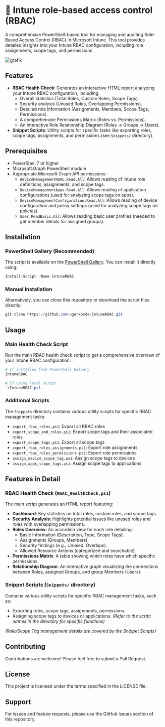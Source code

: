 # 🔐 Intune role-based access control (RBAC)

A comprehensive PowerShell-based tool for managing and auditing Role-Based Access Control (RBAC) in Microsoft Intune. This tool provides detailed insights into your Intune RBAC configuration, including role assignments, scope tags, and permissions.

![grafik](https://github.com/user-attachments/assets/556309aa-9aec-4982-aca2-b5515e08cd39)

## Features

- **RBAC Health Check**: Generates an interactive HTML report analyzing your Intune RBAC configuration, including:
  - Overall statistics (Total Roles, Custom Roles, Scope Tags).
  - Security analysis (Unused Roles, Overlapping Permissions).
  - Detailed role information (Assignments, Members, Scope Tags, Permissions).
  - A comprehensive Permissions Matrix (Roles vs. Permissions).
  - An interactive Role Relationship Diagram (Roles -> Groups -> Users).
- **Snippet Scripts**: Utility scripts for specific tasks like exporting roles, scope tags, assignments, and permissions (see `Snippets/` directory).

## Prerequisites

- PowerShell 7 or higher
- Microsoft.Graph PowerShell module
- Appropriate Microsoft Graph API permissions:
  - `DeviceManagementRBAC.Read.All`: Allows reading of Intune role definitions, assignments, and scope tags.
  - `DeviceManagementApps.Read.All`: Allows reading of application configurations (used for analyzing scope tags on apps).
  - `DeviceManagementConfiguration.Read.All`: Allows reading of device configuration and policy settings (used for analyzing scope tags on policies).
  - `User.ReadBasic.All`: Allows reading basic user profiles (needed to get member details for assigned groups).

## Installation

### PowerShell Gallery (Recommended)

The script is available on the [PowerShell Gallery](https://www.powershellgallery.com/packages/IntuneRBAC/). You can install it directly using:

```powershell
Install-Script -Name IntuneRBAC
```

### Manual Installation

Alternatively, you can clone this repository or download the script files directly:

```powershell
git clone https://github.com/ugurkocde/IntuneRBAC.git
```

## Usage

### Main Health Check Script

Run the main RBAC health check script to get a comprehensive overview of your Intune RBAC configuration:

```powershell
# If installed from PowerShell Gallery
IntuneRBAC

# If using local script
.\IntuneRBAC.ps1
```

### Additional Scripts

The `Snippets` directory contains various utility scripts for specific RBAC management tasks:

- `export_rbac_roles.ps1`: Export all RBAC roles
- `export_scope_and_roles.ps1`: Export scope tags and their associated roles
- `export_scope_tags.ps1`: Export all scope tags
- `export_rbac_roles_assignments.ps1`: Export role assignments
- `export_rbac_roles_permissions.ps1`: Export role permissions
- `assign_device_scope_tag.ps1`: Assign scope tags to devices
- `assign_apps_scope_tags.ps1`: Assign scope tags to applications

## Features in Detail

### RBAC Health Check (`RBAC_HealthCheck.ps1`)

The main script generates an HTML report featuring:

- **Dashboard**: Key statistics on total roles, custom roles, and scope tags.
- **Security Analysis**: Highlights potential issues like unused roles and roles with overlapping permissions.
- **Roles Overview**: An accordion view for each role detailing:
  - Basic Information (Description, Type, Scope Tags).
  - Assignments (Groups, Members).
  - Security findings (e.g., Unused, Overlaps).
  - Allowed Resource Actions (categorized and searchable).
- **Permissions Matrix**: A table showing which roles have which specific permissions.
- **Relationship Diagram**: An interactive graph visualizing the connections between Roles, assigned Groups, and group Members (Users).

### Snippet Scripts (`Snippets/` directory)

Contains various utility scripts for specific RBAC management tasks, such as:

- Exporting roles, scope tags, assignments, permissions.
- Assigning scope tags to devices or applications.
  _(Refer to the script names in the directory for specific functions)_

_(Role/Scope Tag management details are covered by the Snippet Scripts)_

## Contributing

Contributions are welcome! Please feel free to submit a Pull Request.

## License

This project is licensed under the terms specified in the LICENSE file.

## Support

For issues and feature requests, please use the GitHub Issues section of this repository.

